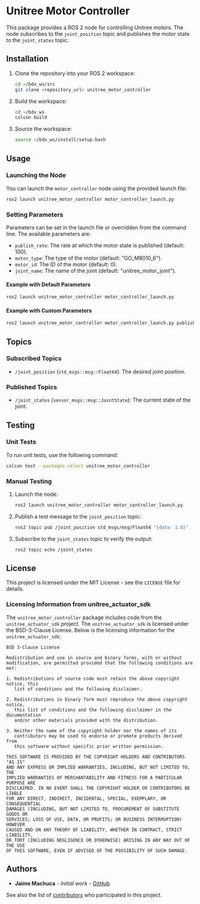 # Unitree Motor Controller

This package provides a ROS 2 node for controlling Unitree motors. The node subscribes to the `joint_position` topic and publishes the motor state to the `joint_states` topic.

## Installation

1. Clone the repository into your ROS 2 workspace:
    ```sh
    cd ~/bdx_ws/src
    git clone <repository_url> unitree_motor_controller
    ```

2. Build the workspace:
    ```sh
    cd ~/bdx_ws
    colcon build
    ```

3. Source the workspace:
    ```sh
    source ~/bdx_ws/install/setup.bash
    ```

## Usage

### Launching the Node

You can launch the `motor_controller` node using the provided launch file:

```sh
ros2 launch unitree_motor_controller motor_controller_launch.py
```

### Setting Parameters

Parameters can be set in the launch file or overridden from the command line. The available parameters are:

- `publish_rate`: The rate at which the motor state is published (default: 100).
- `motor_type`: The type of the motor (default: "GO_M8010_6").
- `motor_id`: The ID of the motor (default: 0).
- `joint_name`: The name of the joint (default: "unitree_motor_joint").

#### Example with Default Parameters

```sh
ros2 launch unitree_motor_controller motor_controller_launch.py
```

#### Example with Custom Parameters

```sh
ros2 launch unitree_motor_controller motor_controller_launch.py publish_rate:=50 motor_type:=A1 motor_id:=1 joint_name:=custom_joint
```

## Topics

### Subscribed Topics

- `/joint_position` (`std_msgs::msg::Float64`): The desired joint position.

### Published Topics

- `/joint_states` (`sensor_msgs::msg::JointState`): The current state of the joint.

## Testing

### Unit Tests

To run unit tests, use the following command:

```sh
colcon test --packages-select unitree_motor_controller
```

### Manual Testing

1. Launch the node:
    ```sh
    ros2 launch unitree_motor_controller motor_controller_launch.py
    ```

2. Publish a test message to the `joint_position` topic:
    ```sh
    ros2 topic pub /joint_position std_msgs/msg/Float64 "{data: 1.0}"
    ```

3. Subscribe to the `joint_states` topic to verify the output:
    ```sh
    ros2 topic echo /joint_states
    ```

## License

This project is licensed under the MIT License - see the `LICENSE` file for details.

### Licensing Information from unitree_actuator_sdk

The `unitree_motor_controller` package includes code from the `unitree_actuator_sdk` project. The `unitree_actuator_sdk` is licensed under the BSD-3-Clause License. Below is the licensing information for the `unitree_actuator_sdk`:

```text
BSD 3-Clause License

Redistribution and use in source and binary forms, with or without
modification, are permitted provided that the following conditions are met:

1. Redistributions of source code must retain the above copyright notice, this
   list of conditions and the following disclaimer.

2. Redistributions in binary form must reproduce the above copyright notice,
   this list of conditions and the following disclaimer in the documentation
   and/or other materials provided with the distribution.

3. Neither the name of the copyright holder nor the names of its
   contributors may be used to endorse or promote products derived from
   this software without specific prior written permission.

THIS SOFTWARE IS PROVIDED BY THE COPYRIGHT HOLDERS AND CONTRIBUTORS "AS IS"
AND ANY EXPRESS OR IMPLIED WARRANTIES, INCLUDING, BUT NOT LIMITED TO, THE
IMPLIED WARRANTIES OF MERCHANTABILITY AND FITNESS FOR A PARTICULAR PURPOSE ARE
DISCLAIMED. IN NO EVENT SHALL THE COPYRIGHT HOLDER OR CONTRIBUTORS BE LIABLE
FOR ANY DIRECT, INDIRECT, INCIDENTAL, SPECIAL, EXEMPLARY, OR CONSEQUENTIAL
DAMAGES (INCLUDING, BUT NOT LIMITED TO, PROCUREMENT OF SUBSTITUTE GOODS OR
SERVICES; LOSS OF USE, DATA, OR PROFITS; OR BUSINESS INTERRUPTION) HOWEVER
CAUSED AND ON ANY THEORY OF LIABILITY, WHETHER IN CONTRACT, STRICT LIABILITY,
OR TORT (INCLUDING NEGLIGENCE OR OTHERWISE) ARISING IN ANY WAY OUT OF THE USE
OF THIS SOFTWARE, EVEN IF ADVISED OF THE POSSIBILITY OF SUCH DAMAGE.
```
## Authors

- **Jaime Machuca** - *Initial work* - [GitHub](https://github.com/jmachuca77)

See also the list of [contributors](https://github.com/jmachuca77/unitree_motor_controller/contributors) who participated in this project.